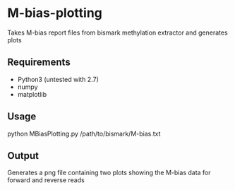 # M-bias-plotting
Takes M-bias report files from bismark methylation extractor and generates plots

## Requirements
* Python3 (untested with 2.7)
* numpy
* matplotlib

## Usage
python MBiasPlotting.py /path/to/bismark/M-bias.txt

## Output
Generates a png file containing two plots showing the M-bias data for forward and reverse reads
